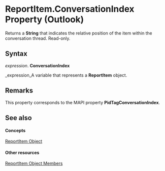 
# ReportItem.ConversationIndex Property (Outlook)

Returns a  **String** that indicates the relative position of the item within the conversation thread. Read-only.


## Syntax

 _expression_. **ConversationIndex**

 _expression_A variable that represents a  **ReportItem** object.


## Remarks

This property corresponds to the MAPI property  **PidTagConversationIndex**.


## See also


#### Concepts


 [ReportItem Object](16ebe336-72e0-42f6-99d3-edecc3ea284d.md)
#### Other resources


 [ReportItem Object Members](5a5662dd-e969-bbd5-129b-44609ba1cf9f.md)
